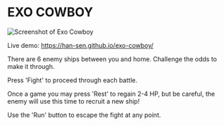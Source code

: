 # EXO COWBOY

![Screenshot of Exo Cowboy](https://i.imgur.com/k1Fu8Fo.png "Exo Cowboy")

Live demo: https://han-sen.github.io/exo-cowboy/

There are 6 enemy ships between you and home. Challenge the odds to make it through.

Press 'Fight' to proceed through each battle.

Once a game you may press 'Rest' to regain 2-4 HP, but be careful, the enemy will use this time to recruit a new ship!

Use the 'Run' button to escape the fight at any point.


